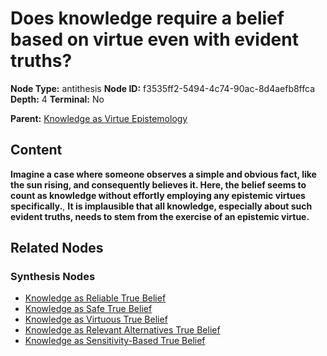 # Does knowledge require a belief based on virtue even with evident truths?

**Node Type:** antithesis
**Node ID:** f3535ff2-5494-4c74-90ac-8d4aefb8ffca
**Depth:** 4
**Terminal:** No

**Parent:** [Knowledge as Virtue Epistemology](knowledge-as-virtue-epistemology-synthesis-80ee5072-c825-4dca-81f6-a6e53743381c.md)

## Content

**Imagine a case where someone observes a simple and obvious fact, like the sun rising, and consequently believes it. Here, the belief seems to count as knowledge without effortly employing any epistemic virtues specifically.**, **It is implausible that all knowledge, especially about such evident truths, needs to stem from the exercise of an epistemic virtue.**

## Related Nodes

### Synthesis Nodes

- [Knowledge as Reliable True Belief](knowledge-as-reliable-true-belief-synthesis-103afc27-e88f-4d62-b80a-80e84febf500.md)
- [Knowledge as Safe True Belief](knowledge-as-safe-true-belief-synthesis-6f2532a7-ff38-4ea4-8eaf-3d020709ad37.md)
- [Knowledge as Virtuous True Belief](knowledge-as-virtuous-true-belief-synthesis-ae4f9130-2468-4818-922f-61326a32a5e4.md)
- [Knowledge as Relevant Alternatives True Belief](knowledge-as-relevant-alternatives-true-belief-synthesis-3c93eea0-8479-474a-9513-30b40c407e76.md)
- [Knowledge as Sensitivity-Based True Belief](knowledge-as-sensitivity-based-true-belief-synthesis-4f85e303-d5e9-49c4-aec1-29e0c7612e87.md)

